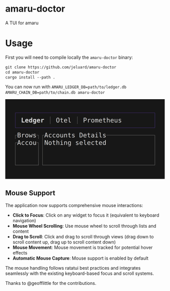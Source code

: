 # amaru-doctor

A TUI for amaru

# Usage

First you will need to compile locally the `amaru-doctor` binary:

```shell
git clone https://github.com/jeluard/amaru-doctor
cd amaru-doctor
cargo install --path .
```

You can now run with `AMARU_LEDGER_DB=path/to/ledger.db AMARU_CHAIN_DB=path/to/chain.db amaru-doctor`

![Demo](./resources/demo.gif)

## Mouse Support

The application now supports comprehensive mouse interactions:

- **Click to Focus**: Click on any widget to focus it (equivalent to keyboard navigation)
- **Mouse Wheel Scrolling**: Use mouse wheel to scroll through lists and content
- **Drag to Scroll**: Click and drag to scroll through views (drag down to scroll content up, drag up to scroll content down)
- **Mouse Movement**: Mouse movement is tracked for potential hover effects
- **Automatic Mouse Capture**: Mouse support is enabled by default

The mouse handling follows ratatui best practices and integrates seamlessly with the existing keyboard-based focus and scroll systems.

Thanks to @geofflittle for the contributions.